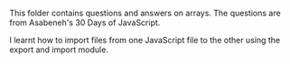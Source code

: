 This folder contains questions and answers on arrays. The questions are from Asabeneh's 30 Days of JavaScript. 

I learnt how to import files from one JavaScript file to the other using the export and import module. 
